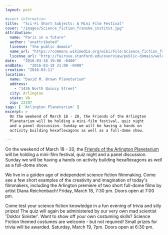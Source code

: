 ```yaml
---
layout: post

#event information
title:  "Sci-Fi Short Subjects: A Mini Film Festival"
cover: "/images/Science_fiction_franske_institut.jpg"
attribution:
  name: "Paris in a future"
  author: "unattributed"
  license: "the public domain"
  name_url: "https://commons.wikimedia.org/wiki/File:Science_fiction_franske_institut.jpg"
  license_url: "http://fairuse.stanford.edu/overview/public-domain/welcome"
date:   "2016-03-18 19:00 -0400"
endDate:   "2016-03-19 21:00 -0400"
creation: "2016-03-11"
location:
  name: "David M. Brown Planetarium"
  address:
    - "1426 North Quincy Street"
  city: Arlington
  state: VA
  zip: 22207
tags: [ 'Arlington Planetarium' ]
excerpt: >
  On the weekend of March 18 - 20, the Friends of the Arlington
  Planetarium will be holding a mini-film festival, quiz night
  and a panel discussion. Sunday we will be having a hands on
  activity building hexaflexagons as well as a full-dome show.

---
```


On the weekend of March 18 - 20, the [Friends of the Arlington
Planetarium](http://friendsoftheplanetarium.org/) will be
holding a mini-film festival, quiz night
and a panel discussion. Sunday we will be having a hands on
activity building hexaflexagons as well as a full-dome show.

We live in a golden age of independent science fiction
filmmaking. Come see a few short examples of the creativity
and imagination of today's filmmakers, including the Arlington
premiere of two short full-dome films by artist Diana Reichenbach!
Friday, March 18, 7:30 pm. Doors open at 7:00 pm.

Come test your science fiction knowledge in a fun evening of
trivia and silly prizes! The quiz will again be administered
by our very own mad scientist 'Doktor Sinister'. Want to show
off your own costuming skills? Science Fiction themed costumes
are welcome - but not required! Small prizes for trivia 
will be awarded. Saturday, March 19, 7pm. Doors open at 6:30 pm.

